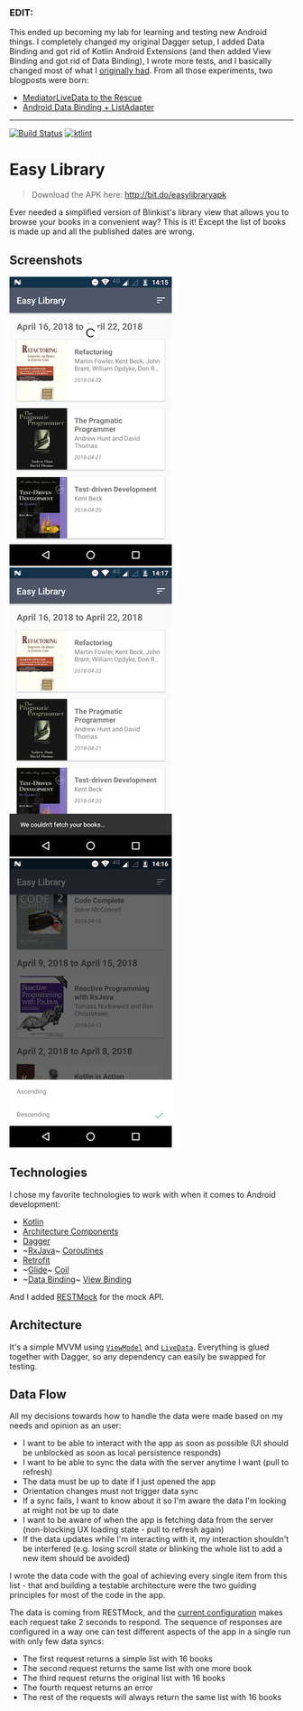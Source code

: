 ### EDIT:
This ended up becoming my lab for learning and testing new Android things. I completely changed my original Dagger setup, I added Data Binding and got rid of Kotlin Android Extensions (and then added View Binding and got rid of Data Binding), I wrote more tests, and I basically changed most of what I [originally had](https://github.com/tfcporciuncula/easy-library/tree/2defac20cd0e30bb437b473bad11b7c0c65049e6). From all those experiments, two blogposts were born:

- [MediatorLiveData to the Rescue](https://proandroiddev.com/mediatorlivedata-to-the-rescue-5d27645b9bc3)
- [Android Data Binding + ListAdapter](https://proandroiddev.com/android-data-binding-listadapter-9e72ce50e8c7)

----

[![Build Status](https://github.com/tfcporciuncula/easy-library/workflows/CI/badge.svg)](https://github.com/tfcporciuncula/easy-library/actions?query=workflow%3ACI)
[![ktlint](https://img.shields.io/badge/code%20style-%E2%9D%A4-FF4081.svg)](https://ktlint.github.io/)

# Easy Library

>Download the APK here: http://bit.do/easylibraryapk

Ever needed a simplified version of Blinkist's library view that allows you to browse your books in a convenient way? This is it! Except the list of books is made up and all the published dates are wrong.

## Screenshots
![loading](screenshots/loading-small.png) ![failed](screenshots/failed-small.png) ![scrolled](screenshots/sort-small.png)

## Technologies

I chose my favorite technologies to work with when it comes to Android development:

- [Kotlin](https://kotlinlang.org/)
- [Architecture Components](https://developer.android.com/topic/libraries/architecture/)
- [Dagger](https://google.github.io/dagger/)
- ~[RxJava](https://github.com/ReactiveX/RxJava)~ [Coroutines](https://github.com/Kotlin/kotlinx.coroutines)
- [Retrofit](http://square.github.io/retrofit/)
- ~[Glide](https://github.com/bumptech/glide)~ [Coil](https://github.com/coil-kt/coil)
- ~[Data Binding](https://developer.android.com/topic/libraries/data-binding)~ [View Binding](https://developer.android.com/topic/libraries/view-binding)

And I added [RESTMock](https://github.com/andrzejchm/RESTMock) for the mock API.

## Architecture

It's a simple MVVM using [`ViewModel`](https://developer.android.com/topic/libraries/architecture/viewmodel) and [`LiveData`](https://developer.android.com/topic/libraries/architecture/livedata). Everything is glued together with Dagger, so any dependency can easily be swapped for testing.

## Data Flow

All my decisions towards how to handle the data were made based on my needs and opinion as an user:

- I want to be able to interact with the app as soon as possible (UI should be unblocked as soon as local persistence responds)
- I want to be able to sync the data with the server anytime I want (pull to refresh)
- The data must be up to date if I just opened the app
- Orientation changes must not trigger data sync
- If a sync fails, I want to know about it so I'm aware the data I'm looking at might not be up to date
- I want to be aware of when the app is fetching data from the server (non-blocking UX loading state - pull to refresh again)
- If the data updates while I'm interacting with it, my interaction shouldn't be interfered (e.g. losing scroll state or blinking the whole list to add a new item should be avoided)

I wrote the data code with the goal of achieving every single item from this list - that and building a testable architecture were the two guiding principles for most of the code in the app.

The data is coming from RESTMock, and the [current configuration](https://github.com/tfcporciuncula/easy-library/blob/f9f018cd6a930d9ae3f733618441f3970c2315a8/app/src/main/java/com/blinkist/easylibrary/service/MockServer.kt#L15-L25) makes each request take 2 seconds to respond. The sequence of responses are configured in a way one can test different aspects of the app in a single run with only few data syncs:

- The first request returns a simple list with 16 books
- The second request returns the same list with one more book
- The third request returns the original list with 16 books
- The fourth request returns an error
- The rest of the requests will always return the same list with 16 books

